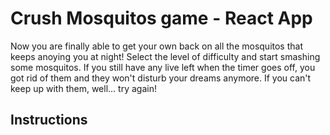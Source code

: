 # Crush Mosquitos game - React App

Now you are finally able to get your own back on all the mosquitos that keeps anoying you at night! Select the level of difficulty and start smashing some mosquitos. If you still have any live left when the timer goes off, you got rid of them and they won't disturb your dreams anymore. If you can't keep up with them, well... try again!

## Instructions


